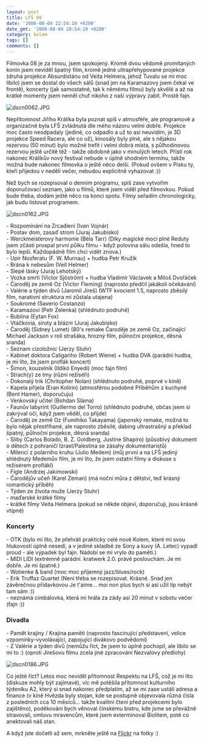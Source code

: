 ```yaml
---
layout: post
title: LFŠ 08
date: '2008-08-04 22:54:10 +0200'
date_gmt: '2008-08-04 20:54:10 +0200'
category: kolem
tags: []
comments: []
---
```

<p>Filmovka 08 je za mnou, jsem spokojený. Kromě dvou vědomě promítaných konin jsem neviděl špatný film, kromě jedné ultrapřehypované projekce (druhá projekce Absurdistánu od Veita Helmera, jehož Tuvalu se mi moc líbilo) jsem se dostal do všech sálů (snad jen na Karamazovy jsem čekal ve frontě), koncerty (jak samostatné, tak k němému filmu) byly skvělé a až na krátké momenty jsem neměl chuť nikoho z naší výpravy zabít. Prostě fajn.</p>
<p><img src='%base_url%/assets/wp-uploads/2008/08/dscn0062.JPG' alt='dscn0062.JPG' /></p>
<p>Nepřítomnost Jiřího Králíka byla poznat spíš v atmosféře, ale programově a organizačně byla LFŠ zvládnutá dle mého názoru velmi dobře. Projekce moc často neodpadaly (jediné, co odpadlo a už to asi neuvidím, je 3D projekce Speed Racera, ale co už), kinosály byly plné, ale s nějakou rezervou (50 minut) bylo možné trefit i velmi dobrá místa, s půlhodinovou rezervou ještě určitě též - takže obdobně jako v minulých letech. Přístí rok nakonec Králíkův nový festival nebude v úplně shodném termínu, takže možná bude nakonec filmovka o ještě něco delší. (Pokud ovšem v Písku ty, kteří přijedou v neděli večer, nebudou explicitně vyhazovat :))</p>
<p>Než bych se rozepisoval o denním programu, spíš zase vytvořím doporučovací seznam, jako u filmů, které jsem viděl před filmovkou. Pokud bude třeba, dodám ještě něco na konci spotu. Filmy seřadím chronologicky, jak budu listovat programem.</p>
<p><img src='%base_url%/assets/wp-uploads/2008/08/dscn0162.JPG' alt='dscn0162.JPG' /></p>
<p>- Rozpomínání na Zrcadlení (Ivan Vojnár)<br />
- Postav dom, zasaď strom (Juraj Jakubisko)<br />
- Werckmeisterovy harmonie (Béla Tarr) (Díky magické moci plné Reduty jsem zčásti prospal první půlku filmu - když polovina sálu odešla, hned to bylo lepší. Každopádně film chci vidět znova.)<br />
- Upír Nosferatu (F. W. Murnau) + hudba Petr Kružík<br />
- Brána k nebesům (Veit Helmer)<br />
- Slepé lásky (Juraj Lehotský)<br />
- Vozka smrti (Victor Sjöström) + hudba Vladimír Václavek a Miloš Dvořáček<br />
- Čaroděj ze země Oz (Victor Fleming) (naprosto předčil jakákoli očekávání)<br />
- Valérie a týden divů (Jaromil Jireš) (WTF kvocient 1.5, naprosto zběsilý film, narativní struktura mi zůstala utajena)<br />
- Soukromé (Saverio Costanzo)<br />
- Karamazovi (Petr Zelenka) (shlédnuto podruhé)<br />
- Bublina (Eytan Fox)<br />
- Vtáčkovia, siroty a blázni (Juraj Jakubisko)<br />
- Čaroděj (Sidney Lumet) (80's remake Čaroděje ze země Oz, začínající Michael Jackson v roli strašáka, hrozný film, půlnoční projekce, děsná sranda)<br />
- Seznam cizoložnic (Jerzy Stuhr)<br />
- Kabinet doktora Caligariho (Robert Wiene) + hudba DVA (parádní hudba, je mi líto, že jsem proflák koncert)<br />
- Šimon, kouzelník (Ildikó Enyedi) (moc fajn film)<br />
- Strach(y) ze tmy (různí režiséři)<br />
- Dokonalý trik (Chritopher Nolan) (shlédnuto podruhé, poprvé v kině)<br />
- Kapela přijela (Eran Kolirin) (atmosférou podobné Příběhům z kuchyně (Bent Hamer), doporučuju)<br />
- Venkovský učitel (Bohdan Sláma)<br />
- Faunův labyrint (Guillermo del Torro) (shlédnuto podruhé, občas jsem si zakrýval oči, když jsem věděl, co přijde)<br />
- Čaroděj ze země Oz (Fumihiko Takayama) (japonský remake, možná to bylo nějak přestříhané, ale naprosto zběsilé, dabing ultrastrašný a překlad špatný, půlnoční projekce, děsná sranda)<br />
- Sliby (Carlos Bolado, B. Z. Goldberg, Justine Shapiro) (působivý dokument o dětech z pohraničí Izrael/Palestina se zásahy dokumentaristů)<br />
- Milenci z polárního kruhu (Julio Medem) (můj první a na LFŠ jediný shlédnutý Medemův film, je mi líto, že jsem ostatní filmy a diskuse s režisérem proflákl)<br />
- Fígle (Andrzej Jakimowski)<br />
- Čarodějův učeň (Karel Zeman) (má noční můra z dětství, teď krásný romantický příběh)<br />
- Týden ze života muže (Jerzy Stuhr)<br />
- maďarské krátké filmy<br />
- krátké filmy Veita Helmera (pokud se někde objeví, doporučuji, jsou krásně vtipné)</p>
<h3>Koncerty</h3>
<p>- OTK (bylo mi líto, že přehráli prakticky celé nové Kolem, které mi svou hlukovostí úplně nesedí, a v jediné skladbě ze Sony a kuvy (A. Letec) vypadl proud - ale výpadek byl fajn. Nádobí se mi vrylo do paměti.)<br />
- MIDI LIDI (extrémně parádní. kratwerk 2.0. právě poslouchám. Je mi dobře. Je mi špatně.)<br />
- Wotienke & band (moc moc příjemný jazz/blues/rock)<br />
- Erik Truffaz Quartet (Není třeba se rozepisovat. Krásné. Snad jen závěrečnou přídavkovou Je t'aime... moi non plus bych si asi užil líp nebýt tam sám :))<br />
- neznámá cimbálovka, která mi hrála za zády asi 20 minut v sobotu večer (fajn :))</p>
<h3>Divadla</h3>
<p>- Pamět krajiny / Krajina paměti (naprosto fascinující představení, velice vzpomínky-vyvolávající, zapojující divákovo podvědomí)<br />
- Z Valérie a týden divů (nemůžu říct, že jsem to úplně pochopil, ale líbilo se mi to :) (oproti Jirešovu filmu zcela jiné zpracování Nezvalovy předlohy)</p>
<p><img src='%base_url%/assets/wp-uploads/2008/08/dscn0186.JPG' alt='dscn0186.JPG' /></p>
<p>Co ještě říct? Letos moc neviděl přítomnost Respektu na LFŠ, což je mi líto (diskuze mohly být zajímavé), víc mě potěšila přítomnost kulturního týdeníku A2, který si snad nakonec předplatím, až se mi zase ustálí adresa a finance (v kině Hvězda byly stojan, kde se postupně objevovala různá čísla z posledních cca 10 měsíců... takže kvalitní čtení před projekcemi bylo zajištěno), poděkování bych věnoval čínskému bistru, kde jsme se převážně stravovali, omluvu mravencům, které jsem exterminoval Biolitem, poté co anektovali náš stan.</p>
<p>A když jste dočetli až sem, mrkněte ještě na <a href="http://flickr.com/photos/jan-martinek/sets/72157606525090649/show/">Flickr</a> na fotky :)</p>
